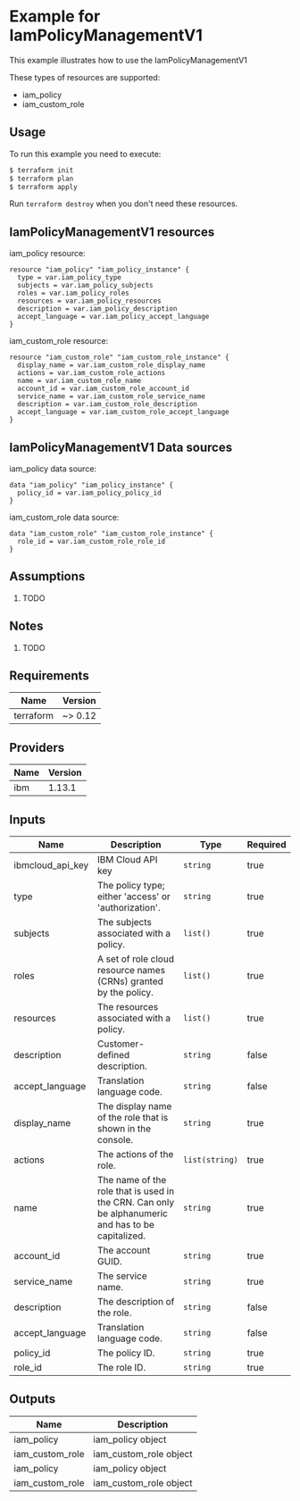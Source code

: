 # Example for IamPolicyManagementV1

This example illustrates how to use the IamPolicyManagementV1

These types of resources are supported:

* iam_policy
* iam_custom_role

## Usage

To run this example you need to execute:

```bash
$ terraform init
$ terraform plan
$ terraform apply
```

Run `terraform destroy` when you don't need these resources.


## IamPolicyManagementV1 resources

iam_policy resource:

```hcl
resource "iam_policy" "iam_policy_instance" {
  type = var.iam_policy_type
  subjects = var.iam_policy_subjects
  roles = var.iam_policy_roles
  resources = var.iam_policy_resources
  description = var.iam_policy_description
  accept_language = var.iam_policy_accept_language
}
```
iam_custom_role resource:

```hcl
resource "iam_custom_role" "iam_custom_role_instance" {
  display_name = var.iam_custom_role_display_name
  actions = var.iam_custom_role_actions
  name = var.iam_custom_role_name
  account_id = var.iam_custom_role_account_id
  service_name = var.iam_custom_role_service_name
  description = var.iam_custom_role_description
  accept_language = var.iam_custom_role_accept_language
}
```

## IamPolicyManagementV1 Data sources

iam_policy data source:

```hcl
data "iam_policy" "iam_policy_instance" {
  policy_id = var.iam_policy_policy_id
}
```
iam_custom_role data source:

```hcl
data "iam_custom_role" "iam_custom_role_instance" {
  role_id = var.iam_custom_role_role_id
}
```

## Assumptions

1. TODO

## Notes

1. TODO

## Requirements

| Name | Version |
|------|---------|
| terraform | ~> 0.12 |

## Providers

| Name | Version |
|------|---------|
| ibm | 1.13.1 |

## Inputs

| Name | Description | Type | Required |
|------|-------------|------|---------|
| ibmcloud\_api\_key | IBM Cloud API key | `string` | true |
| type | The policy type; either 'access' or 'authorization'. | `string` | true |
| subjects | The subjects associated with a policy. | `list()` | true |
| roles | A set of role cloud resource names (CRNs) granted by the policy. | `list()` | true |
| resources | The resources associated with a policy. | `list()` | true |
| description | Customer-defined description. | `string` | false |
| accept_language | Translation language code. | `string` | false |
| display_name | The display name of the role that is shown in the console. | `string` | true |
| actions | The actions of the role. | `list(string)` | true |
| name | The name of the role that is used in the CRN. Can only be alphanumeric and has to be capitalized. | `string` | true |
| account_id | The account GUID. | `string` | true |
| service_name | The service name. | `string` | true |
| description | The description of the role. | `string` | false |
| accept_language | Translation language code. | `string` | false |
| policy_id | The policy ID. | `string` | true |
| role_id | The role ID. | `string` | true |

## Outputs

| Name | Description |
|------|-------------|
| iam_policy | iam_policy object |
| iam_custom_role | iam_custom_role object |
| iam_policy | iam_policy object |
| iam_custom_role | iam_custom_role object |
